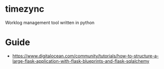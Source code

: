 # timezync
Worklog management tool written in python


# Guide
* https://www.digitalocean.com/community/tutorials/how-to-structure-a-large-flask-application-with-flask-blueprints-and-flask-sqlalchemy
